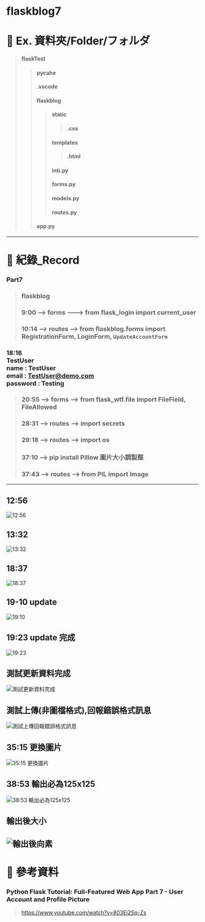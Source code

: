 # flaskblog7
# 🔹 Ex. 資料夾/Folder/フォルダ
> #### flaskTest
>> #### __pycahe__
>> #### .vscode
>> #### flaskblog
>>> #### static
>>>> #### .css
>>> #### templates
>>>> #### .html
>>> #### __inti__.py
>>> #### forms.py
>>> #### models.py
>>> #### routes.py
>> #### app.py
---
# 🔹 紀錄_Record
### Part7
> ### flaskblog
> ### 9:00 --> forms ---> from flask_login import current_user
> ### 10:14 --> routes --> from flaskblog.forms import RegistrationForm, LoginForm, `UpdateAccountForm`
### 18:16 <br> TestUser <br> name : TestUser <br> email : TestUser@demo.com <br> password : Testing
> ### 20:55 --> forms --> from flask_wtf.file import FileField, FileAllowed
> ### 28:31 --> routes --> import secrets
> ### 29:18 --> routes --> import os
> ### 37:10 --> pip install Pillow 圖片大小調製整
> ### 37:43 --> routes --> from PIL import Image
---
## 12:56
![12:56](https://github.com/ChengHan16/Cs4high_4080E036/blob/master/%E4%BC%BA%E6%9C%8D%E7%B6%B2%E9%A0%81%E7%A8%8B%E5%BC%8F%E8%A8%AD%E8%A8%88%E3%80%8A109-2%E3%80%8B/file/image/flaskTest07/12-56.JPG)

## 13:32
![13:32](https://github.com/ChengHan16/Cs4high_4080E036/blob/master/%E4%BC%BA%E6%9C%8D%E7%B6%B2%E9%A0%81%E7%A8%8B%E5%BC%8F%E8%A8%AD%E8%A8%88%E3%80%8A109-2%E3%80%8B/file/image/flaskTest07/13-32.JPG)

## 18:37
![18:37](https://github.com/ChengHan16/Cs4high_4080E036/blob/master/%E4%BC%BA%E6%9C%8D%E7%B6%B2%E9%A0%81%E7%A8%8B%E5%BC%8F%E8%A8%AD%E8%A8%88%E3%80%8A109-2%E3%80%8B/file/image/flaskTest07/18-37.JPG)

## 19-10 update
![19:10](https://github.com/ChengHan16/Cs4high_4080E036/blob/master/%E4%BC%BA%E6%9C%8D%E7%B6%B2%E9%A0%81%E7%A8%8B%E5%BC%8F%E8%A8%AD%E8%A8%88%E3%80%8A109-2%E3%80%8B/file/image/flaskTest07/19-10%20update.JPG)

## 19:23 update 完成
![19:23](https://github.com/ChengHan16/Cs4high_4080E036/blob/master/%E4%BC%BA%E6%9C%8D%E7%B6%B2%E9%A0%81%E7%A8%8B%E5%BC%8F%E8%A8%AD%E8%A8%88%E3%80%8A109-2%E3%80%8B/file/image/flaskTest07/update%E5%AE%8C%E6%88%9019-23.JPG)

## 測試更新資料完成
![測試更新資料完成](https://github.com/ChengHan16/Cs4high_4080E036/blob/master/%E4%BC%BA%E6%9C%8D%E7%B6%B2%E9%A0%81%E7%A8%8B%E5%BC%8F%E8%A8%AD%E8%A8%88%E3%80%8A109-2%E3%80%8B/file/image/flaskTest07/%E6%B8%AC%E8%A9%A6%E5%AE%8C%E6%88%90.JPG)

## 測試上傳(非圖檔格式),回報錯誤格式訊息

![測試上傳回報錯誤格式訊息](https://github.com/ChengHan16/Cs4high_4080E036/blob/master/%E4%BC%BA%E6%9C%8D%E7%B6%B2%E9%A0%81%E7%A8%8B%E5%BC%8F%E8%A8%AD%E8%A8%88%E3%80%8A109-2%E3%80%8B/file/image/flaskTest07/%E6%B8%AC%E8%A9%A6%E4%B8%8A%E5%82%B3_%E9%9D%9E%E5%9C%96%E6%AA%94.JPG)


## 35:15 更換圖片
![35:15 更換圖片](https://github.com/ChengHan16/Cs4high_4080E036/blob/master/%E4%BC%BA%E6%9C%8D%E7%B6%B2%E9%A0%81%E7%A8%8B%E5%BC%8F%E8%A8%AD%E8%A8%88%E3%80%8A109-2%E3%80%8B/file/image/flaskTest07/%E6%9B%B4%E6%8F%9B%E5%9C%96%E7%89%8735-15.JPG)

## 38:53 輸出必為125x125
![38:53 輸出必為125x125](https://github.com/ChengHan16/Cs4high_4080E036/blob/master/%E4%BC%BA%E6%9C%8D%E7%B6%B2%E9%A0%81%E7%A8%8B%E5%BC%8F%E8%A8%AD%E8%A8%88%E3%80%8A109-2%E3%80%8B/file/image/flaskTest07/38-53%20%E8%BC%B8%E5%87%BA%E5%BF%85%E7%82%BA125x125.JPG)

## 輸出後大小
![輸出後向素](https://github.com/ChengHan16/Cs4high_4080E036/blob/master/%E4%BC%BA%E6%9C%8D%E7%B6%B2%E9%A0%81%E7%A8%8B%E5%BC%8F%E8%A8%AD%E8%A8%88%E3%80%8A109-2%E3%80%8B/file/image/flaskTest07/38-53%20%E8%BC%B8%E5%87%BA%E5%BF%85%E7%82%BA125x125(2).JPG)
---
# 🔹 參考資料
### Python Flask Tutorial: Full-Featured Web App Part 7 - User Account and Profile Picture
> https://www.youtube.com/watch?v=803Ei2Sq-Zs
